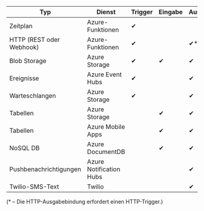 | Typ | Dienst | Trigger | Eingabe | Ausgabe |
| --- | --- | --- | --- | --- |
| Zeitplan |Azure-Funktionen |&#10004; | | |
| HTTP (REST oder Webhook) |Azure-Funktionen |&#10004; | |&#10004;\* |
| Blob Storage |Azure Storage |&#10004; |&#10004; |&#10004; |
| Ereignisse |Azure Event Hubs |&#10004; | |&#10004; |
| Warteschlangen |Azure Storage |&#10004; | |&#10004; |
| Tabellen |Azure Storage | |&#10004; |&#10004; |
| Tabellen |Azure Mobile Apps | |&#10004; |&#10004; |
| NoSQL DB |Azure DocumentDB | |&#10004; |&#10004; |
| Pushbenachrichtigungen |Azure Notification Hubs | | |&#10004; |
| Twilio-SMS-Text |Twilio | | |&#10004; |

(\* – Die HTTP-Ausgabebindung erfordert einen HTTP-Trigger.)



<!--HONumber=Nov16_HO3-->


